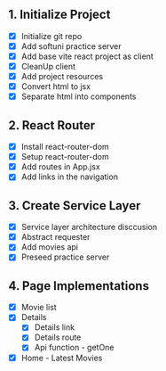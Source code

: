 ## 1. Initialize Project
- [x] Initialize git repo
- [x] Add softuni practice server
- [x] Add base vite react project as client
- [x] CleanUp client
- [x] Add project resources
- [x] Convert html to jsx
- [x] Separate html into components
## 2. React Router
- [x] Install react-router-dom
- [x] Setup react-router-dom
- [x] Add routes in App.jsx
- [x] Add links in the navigation
## 3. Create Service Layer
- [x] Service layer architecture disccusion
- [x] Abstract requester
- [x] Add movies api
- [x] Preseed practice server
## 4. Page Implementations
- [x] Movie list
- [x] Details
  - [x] Details link
  - [x] Details route
  - [x] Api function - getOne
- [x] Home - Latest Movies